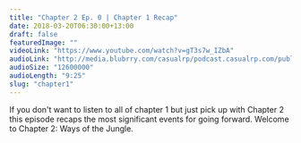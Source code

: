 ```yaml
---
title: "Chapter 2 Ep. 0 | Chapter 1 Recap"
date: 2018-03-20T06:30:00+13:00
draft: false
featuredImage: ""
videoLink: "https://www.youtube.com/watch?v=gT3s7w_IZbA"
audioLink: "http://media.blubrry.com/casualrp/podcast.casualrp.com/public/Chapter%202%20Ep%200%20_%20Chapter%201%20Recap.mp3"
audioSize: "12600000"
audioLength: "9:25"
slug: "chapter1"
---
```


If you don't want to listen to all of chapter 1 but just pick up with Chapter 2 this episode recaps the most significant events for going forward. Welcome to Chapter 2: Ways of the Jungle.
